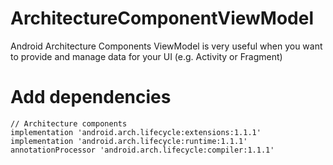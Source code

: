 # ArchitectureComponentViewModel
Android Architecture Components ViewModel is very useful when you want to provide and manage data for your UI (e.g. Activity or Fragment)

# Add dependencies

    // Architecture components
    implementation 'android.arch.lifecycle:extensions:1.1.1'
    implementation 'android.arch.lifecycle:runtime:1.1.1'
    annotationProcessor 'android.arch.lifecycle:compiler:1.1.1'
